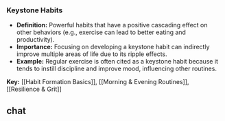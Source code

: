 ### Keystone Habits

- **Definition:** Powerful habits that have a positive cascading effect on other behaviors (e.g., exercise can lead to better eating and productivity).
- **Importance:** Focusing on developing a keystone habit can indirectly improve multiple areas of life due to its ripple effects.
- **Example:** Regular exercise is often cited as a keystone habit because it tends to instill discipline and improve mood, influencing other routines.

**Key:** [[Habit Formation Basics]], [[Morning & Evening Routines]], [[Resilience & Grit]]


## chat
```smart-chatgpt
```
